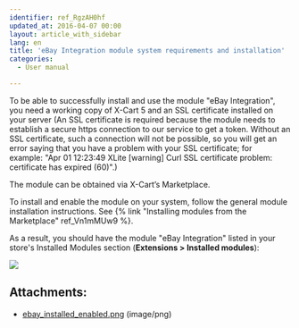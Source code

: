 ```yaml
---
identifier: ref_RgzAH0hf
updated_at: 2016-04-07 00:00
layout: article_with_sidebar
lang: en
title: 'eBay Integration module system requirements and installation'
categories:
  - User manual

---
```



To be able to successfully install and use the module "eBay Integration", you need a working copy of X-Cart 5 and an SSL certificate installed on your server (An SSL certificate is required because the module needs to establish a secure https connection to our service to get a token. Without an SSL certificate, such a connection will not be possible, so you will get an error saying that you have a problem with your SSL certificate; for example: "Apr 01 12:23:49 XLite [warning] Curl SSL certificate problem: certificate has expired (60)".)

The module can be obtained via X-Cart’s Marketplace.

To install and enable the module on your system, follow the general module installation instructions. See {% link "Installing modules from the Marketplace" ref_Vn1mMUw9 %}.

As a result, you should have the module "eBay Integration" listed in your store's Installed Modules section (**Extensions > Installed modules**):

![]({{site.baseurl}}/attachments/8225598/8356528.png)

## Attachments:

* [ebay_installed_enabled.png]({{site.baseurl}}/attachments/8225598/8356528.png) (image/png)